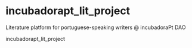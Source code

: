 # incubadorapt_lit_project
Literature platform for portuguese-speaking writers @ incubadoraPt DAO

incubadorapt_lit_project
